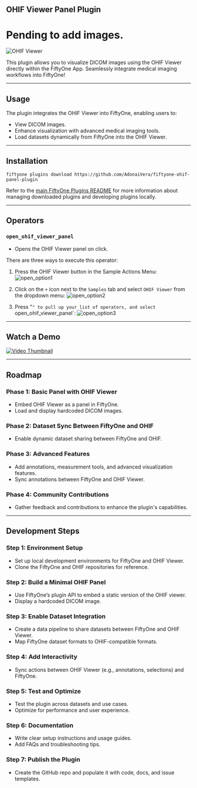 ## OHIF Viewer Panel Plugin

# Pending to add images.
![OHIF Viewer](https://user-images.githubusercontent.com/path-to-your-image)

This plugin allows you to visualize DICOM images using the OHIF Viewer directly within the FiftyOne App. Seamlessly integrate medical imaging workflows into FiftyOne!

---

## Usage

The plugin integrates the OHIF Viewer into FiftyOne, enabling users to:
- View DICOM images.
- Enhance visualization with advanced medical imaging tools.
- Load datasets dynamically from FiftyOne into the OHIF Viewer.

---

## Installation

```shell
fiftyone plugins download https://github.com/AdonaiVera/fiftyone-ohif-panel-plugin
```

Refer to the [main FiftyOne Plugins README](https://github.com/voxel51/fiftyone-plugins) for more information about managing downloaded plugins and developing plugins locally.

---

## Operators

### `open_ohif_viewer_panel`

- Opens the OHIF Viewer panel on click.

There are three ways to execute this operator:

1. Press the OHIF Viewer button in the Sample Actions Menu:
![open_option1](https://user-images.githubusercontent.com/path-to-image)

2. Click on the `+` icon next to the `Samples` tab and select `OHIF Viewer` from the dropdown menu:
![open_option2](https://user-images.githubusercontent.com/path-to-image)

3. Press "`" to pull up your list of operators, and select `open_ohif_viewer_panel`:
![open_option3](https://user-images.githubusercontent.com/path-to-image)

---

## Watch a Demo
[![Video Thumbnail](https://img.youtube.com/vi/your-video-id/0.jpg)](https://www.youtube.com/watch?v=your-video-id)

---

## Roadmap

### **Phase 1:** Basic Panel with OHIF Viewer
- Embed OHIF Viewer as a panel in FiftyOne.
- Load and display hardcoded DICOM images.

### **Phase 2:** Dataset Sync Between FiftyOne and OHIF
- Enable dynamic dataset sharing between FiftyOne and OHIF.

### **Phase 3:** Advanced Features
- Add annotations, measurement tools, and advanced visualization features.
- Sync annotations between FiftyOne and OHIF Viewer.

### **Phase 4:** Community Contributions
- Gather feedback and contributions to enhance the plugin's capabilities.

---

## Development Steps

### **Step 1: Environment Setup**
- Set up local development environments for FiftyOne and OHIF Viewer.
- Clone the FiftyOne and OHIF repositories for reference.

### **Step 2: Build a Minimal OHIF Panel**
- Use FiftyOne’s plugin API to embed a static version of the OHIF viewer.
- Display a hardcoded DICOM image.

### **Step 3: Enable Dataset Integration**
- Create a data pipeline to share datasets between FiftyOne and OHIF Viewer.
- Map FiftyOne dataset formats to OHIF-compatible formats.

### **Step 4: Add Interactivity**
- Sync actions between OHIF Viewer (e.g., annotations, selections) and FiftyOne.

### **Step 5: Test and Optimize**
- Test the plugin across datasets and use cases.
- Optimize for performance and user experience.

### **Step 6: Documentation**
- Write clear setup instructions and usage guides.
- Add FAQs and troubleshooting tips.

### **Step 7: Publish the Plugin**
- Create the GitHub repo and populate it with code, docs, and issue templates.